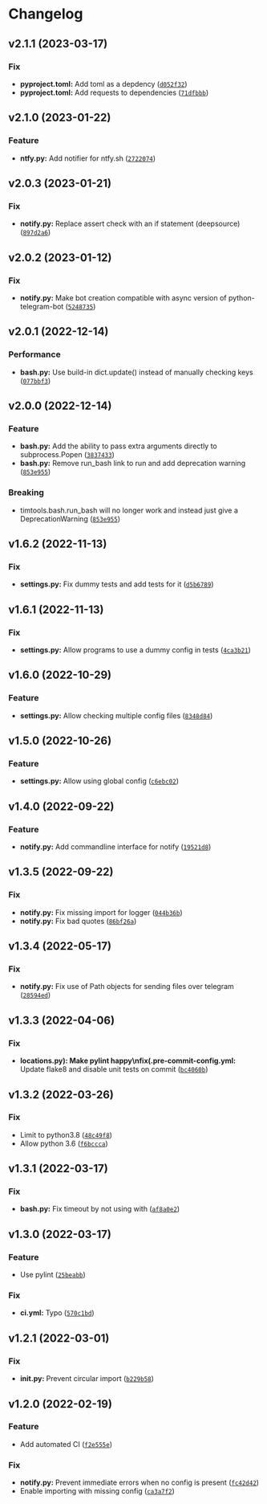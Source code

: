 # Changelog

<!--next-version-placeholder-->

## v2.1.1 (2023-03-17)
### Fix
* **pyproject.toml:** Add toml as a depdency ([`d052f32`](https://github.com/tim83/timtools/commit/d052f327201ac6b46f8f6105513a38ded52416bd))
* **pyproject.toml:** Add requests to dependencies ([`71dfbbb`](https://github.com/tim83/timtools/commit/71dfbbb806ff01d408064cde1418d10f974876a6))

## v2.1.0 (2023-01-22)
### Feature
* **ntfy.py:** Add notifier for ntfy.sh ([`2722074`](https://github.com/tim83/timtools/commit/27220746c0b1750246bef070af490a8ebb0ac947))

## v2.0.3 (2023-01-21)
### Fix
* **notify.py:** Replace assert check with an if statement (deepsource) ([`897d2a6`](https://github.com/tim83/timtools/commit/897d2a6c2797f21080b485d8776a622e1a4da52a))

## v2.0.2 (2023-01-12)
### Fix
* **notify.py:** Make bot creation compatible with async version of python-telegram-bot ([`5248735`](https://github.com/tim83/timtools/commit/5248735a7cefbdba20ec089b90d3f32da62a3f47))

## v2.0.1 (2022-12-14)
### Performance
* **bash.py:** Use build-in dict.update() instead of manually checking keys ([`077bbf3`](https://github.com/tim83/timtools/commit/077bbf3a67d56a9d574559183793a959b399bbc1))

## v2.0.0 (2022-12-14)
### Feature
* **bash.py:** Add the ability to pass extra arguments directly to subprocess.Popen ([`3837433`](https://github.com/tim83/timtools/commit/383743338f2c4c77616d3f1da2989ccc6ff6e55c))
* **bash.py:** Remove run_bash link to run and add deprecation warning ([`853e955`](https://github.com/tim83/timtools/commit/853e95581d650b68da3d15094fb95cb38e4a4aef))

### Breaking
* timtools.bash.run_bash will no longer work and instead just give a DeprecationWarning  ([`853e955`](https://github.com/tim83/timtools/commit/853e95581d650b68da3d15094fb95cb38e4a4aef))

## v1.6.2 (2022-11-13)
### Fix
* **settings.py:** Fix dummy tests and add tests for it ([`d5b6789`](https://github.com/tim83/timtools/commit/d5b6789e61285375af277fc898e4b7851abcbd82))

## v1.6.1 (2022-11-13)
### Fix
* **settings.py:** Allow programs to use a dummy config in tests ([`4ca3b21`](https://github.com/tim83/timtools/commit/4ca3b21ba9f6707dae4cb06052d3cf59e64f357d))

## v1.6.0 (2022-10-29)
### Feature
* **settings.py:** Allow checking multiple config files ([`8348d84`](https://github.com/tim83/timtools/commit/8348d84e2760704e1e9d2a9856ee2f64bf0a5456))

## v1.5.0 (2022-10-26)
### Feature
* **settings.py:** Allow using global config ([`c6ebc02`](https://github.com/tim83/timtools/commit/c6ebc02968d81e22cb9a4ee5e42fdc840f788b7d))

## v1.4.0 (2022-09-22)
### Feature
* **notify.py:** Add commandline interface for notify ([`19521d8`](https://github.com/tim83/timtools/commit/19521d89948be110a9918dae141dcff6963804a4))

## v1.3.5 (2022-09-22)
### Fix
* **notify.py:** Fix missing import for logger ([`044b36b`](https://github.com/tim83/timtools/commit/044b36bcba118514b0541a5ce4d11b5bb5400d60))
* **notify.py:** Fix bad quotes ([`86bf26a`](https://github.com/tim83/timtools/commit/86bf26a4610f3998bea52850e3a3cd27811e8bdf))

## v1.3.4 (2022-05-17)
### Fix
* **notify.py:** Fix use of Path objects for sending files over telegram ([`28594ed`](https://github.com/tim83/timtools/commit/28594ed7a217b2de9635a17cff85f5c6b25f1057))

## v1.3.3 (2022-04-06)
### Fix
* **locations.py): Make pylint happy\nfix(.pre-commit-config.yml:** Update flake8 and disable unit tests on commit ([`bc4060b`](https://github.com/tim83/timtools/commit/bc4060be4cd1895e2b78005d6c67de80a1a7da01))

## v1.3.2 (2022-03-26)
### Fix
* Limit to python3.8 ([`48c49f8`](https://github.com/tim83/timtools/commit/48c49f8874b2e042991432ed090e26b055e3f067))
* Allow python 3.6 ([`f6bccca`](https://github.com/tim83/timtools/commit/f6bcccabad3c3866b60656ae80564cda85437633))

## v1.3.1 (2022-03-17)
### Fix
* **bash.py:** Fix timeout by not using with ([`af8a0e2`](https://github.com/tim83/timtools/commit/af8a0e206565c2da59fe33c34ae34a9aa1872c86))

## v1.3.0 (2022-03-17)
### Feature
* Use pylint ([`25beabb`](https://github.com/tim83/timtools/commit/25beabb647adbcf03da7ca586bc054e4f31e8c29))

### Fix
* **ci.yml:** Typo ([`570c1bd`](https://github.com/tim83/timtools/commit/570c1bddc0d9ea32062d4510b102a70b771f07db))

## v1.2.1 (2022-03-01)
### Fix
* **__init__.py:** Prevent circular import ([`b229b58`](https://github.com/tim83/timtools/commit/b229b58b422455bfc4ce7573b9bc111227f5b688))

## v1.2.0 (2022-02-19)
### Feature
* Add automated CI ([`f2e555e`](https://github.com/tim83/timtools/commit/f2e555ebcfbaea425438262737cc8c3e072ba8aa))

### Fix
* **notify.py:** Prevent immediate errors when no config is present ([`fc42d42`](https://github.com/tim83/timtools/commit/fc42d429d5bb52f96855721ccb3c6772514d5e44))
* Enable importing with missing config ([`ca3a7f2`](https://github.com/tim83/timtools/commit/ca3a7f2abe70be83ff2935ec4fba247a32558e94))
